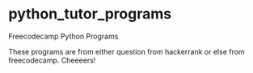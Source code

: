 # python_tutor_programs
Freecodecamp Python Programs

These programs are from either question from hackerrank or else from freecodecamp.
Cheeeers!

